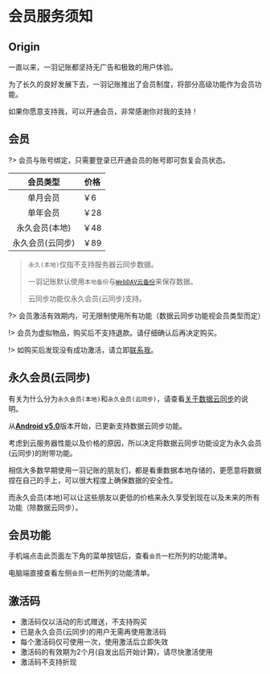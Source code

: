 # 会员服务须知

## Origin

一直以来，一羽记账都坚持无广告和极致的用户体验。

为了长久的良好发展下去，一羽记账推出了会员制度，将部分高级功能作为会员功能。

如果你愿意支持我，可以开通会员，非常感谢你对我的支持！

## 会员

?> 会员与账号绑定，只需要登录已开通会员的账号即可恢复会员状态。

|     会员类型     | 价格 |
| :--------------: | ---- |
|     单月会员     | ￥6  |
|     单年会员     | ￥28 |
|  永久会员(本地)  | ￥48 |
| 永久会员(云同步) | ￥89 |

>`永久(本地)`仅指不支持服务器云同步数据。
>
>一羽记账默认使用`本地备份`与[`WebDAV云备份`](doc/data-manage/data-backup.md#cloud-backup)来保存数据。
>
>云同步功能仅永久会员(云同步)支持。

?> 会员激活有效期内，可无限制使用所有功能（数据云同步功能视会员类型而定）

!> 会员为虚拟物品，购买后不支持退款。请仔细确认后再决定购买。

!> 如购买后发现没有成功激活，请立即[联系我](doc/other/contact.md)。

## 永久会员(云同步)

有关为什么分为`永久会员(本地)`和`永久会员(云同步)`，请查看[关于数据云同步](doc/other/about-sync.md)的说明。

从[**Android v5.0**](https://www.coolapk.com/apk/kylec.me.lightbookkeeping)版本开始，已更新支持数据云同步功能。

考虑到云服务器性能以及价格的原因，所以决定将数据云同步功能设定为永久会员(云同步)的附带功能。

相信大多数早期使用一羽记账的朋友们，都是看重数据本地存储的，更愿意将数据捏在自己的手上，可以很大程度上确保数据的安全性。

而永久会员(本地)可以让这些朋友以更低的价格来永久享受到现在以及未来的所有功能（除数据云同步）。

## 会员功能

手机端点击此页面左下角的菜单按钮后，查看`会员`一栏所列的功能清单。

电脑端直接查看左侧`会员`一栏所列的功能清单。

## 激活码

* 激活码仅以活动的形式赠送，不支持购买
* 已是永久会员(云同步)的用户无需再使用激活码
* 每个激活码仅可使用一次，使用激活后立即失效
* 激活码的有效期为2个月(自发出后开始计算)，请尽快激活使用
* 激活码不支持折现